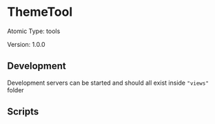 # ThemeTool

Atomic Type: tools

Version: 1.0.0

## Development

Development servers can be started and should all exist inside `"views"` folder

## Scripts
